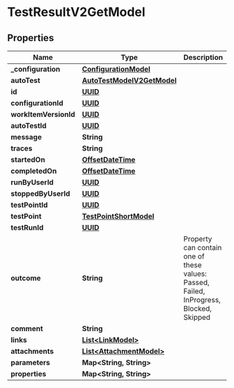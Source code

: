 # TestResultV2GetModel

## Properties
Name | Type | Description | Notes
------------ | ------------- | ------------- | -------------
**_configuration** | [**ConfigurationModel**](ConfigurationModel.md) |  |  [optional]
**autoTest** | [**AutoTestModelV2GetModel**](AutoTestModelV2GetModel.md) |  |  [optional]
**id** | [**UUID**](UUID.md) |  |  [optional]
**configurationId** | [**UUID**](UUID.md) |  |  [optional]
**workItemVersionId** | [**UUID**](UUID.md) |  |  [optional]
**autoTestId** | [**UUID**](UUID.md) |  |  [optional]
**message** | **String** |  |  [optional]
**traces** | **String** |  |  [optional]
**startedOn** | [**OffsetDateTime**](OffsetDateTime.md) |  |  [optional]
**completedOn** | [**OffsetDateTime**](OffsetDateTime.md) |  |  [optional]
**runByUserId** | [**UUID**](UUID.md) |  |  [optional]
**stoppedByUserId** | [**UUID**](UUID.md) |  |  [optional]
**testPointId** | [**UUID**](UUID.md) |  |  [optional]
**testPoint** | [**TestPointShortModel**](TestPointShortModel.md) |  |  [optional]
**testRunId** | [**UUID**](UUID.md) |  |  [optional]
**outcome** | **String** | Property can contain one of these values: Passed, Failed, InProgress, Blocked, Skipped |  [optional]
**comment** | **String** |  |  [optional]
**links** | [**List&lt;LinkModel&gt;**](LinkModel.md) |  |  [optional]
**attachments** | [**List&lt;AttachmentModel&gt;**](AttachmentModel.md) |  |  [optional]
**parameters** | **Map&lt;String, String&gt;** |  |  [optional]
**properties** | **Map&lt;String, String&gt;** |  |  [optional]

